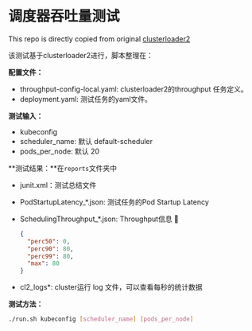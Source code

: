 # 调度器吞吐量测试

This repo is directly copied from original [clusterloader2](https://github.com/kubernetes/perf-tests/tree/master/clusterloader2)

该测试基于clusterloader2进行，脚本整理在：

**配置文件：**

* throughput-config-local.yaml: clusterloader2的throughput 任务定义。
* deployment.yaml: 测试任务的yaml文件。

**测试输入：**

* kubeconfig
* scheduler_name:  默认 default-scheduler
* pods_per_node: 默认 20

**测试结果：**在`reports`文件夹中

* junit.xml：测试总结文件

* PodStartupLatency_*.json: 测试任务的Pod Startup Latency

* SchedulingThroughput_*.json: Throughput信息 🎯

  ```json
  {
    "perc50": 0,
    "perc90": 80,
    "perc99": 80,
    "max": 80
  }
  ```

* cl2_logs*: cluster运行 log 文件，可以查看每秒的统计数据

**测试方法：**

```bash
./run.sh kubeconfig [scheduler_name] [pods_per_node]
```
